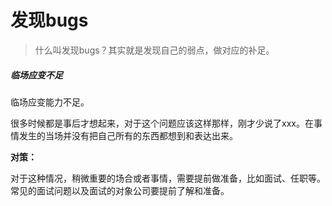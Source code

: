 # 发现bugs
> 什么叫发现bugs？其实就是发现自己的弱点，做对应的补足。

##### 临场应变不足

临场应变能力不足。

很多时候都是事后才想起来，对于这个问题应该这样那样，刚才少说了xxx。在事情发生的当场并没有把自己所有的东西都想到和表达出来。

**对策：**

对于这种情况，稍微重要的场合或者事情，需要提前做准备，比如面试、任职等。常见的面试问题以及面试的对象公司要提前了解和准备。
